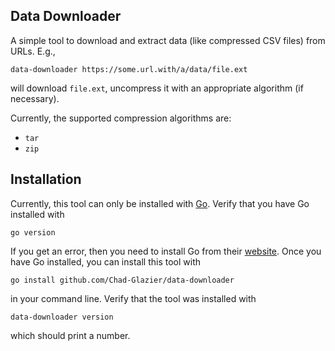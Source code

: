 ## Data Downloader

A simple tool to download and extract data (like compressed CSV files) from URLs. E.g.,

```shell
data-downloader https://some.url.with/a/data/file.ext
```

will download `file.ext`, uncompress it with an appropriate algorithm (if necessary).

Currently, the supported compression algorithms are:
- `tar`
- `zip`

## Installation

Currently, this tool can only be installed with [Go](https://go.dev). Verify that you have Go installed
with 

```shell
go version
```

If you get an error, then you need to install Go from their [website](https://go.dev/dl/). Once you have Go 
installed, you can install this tool with

```shell
go install github.com/Chad-Glazier/data-downloader
```

in your command line. Verify that the tool was installed with

```shell
data-downloader version
```

which should print a number.
